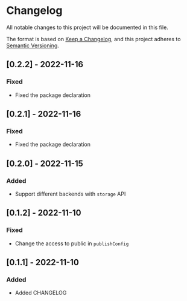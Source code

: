 # Changelog

All notable changes to this project will be documented in this file.

The format is based on [Keep a Changelog](https://keepachangelog.com/en/1.0.0/),
and this project adheres to [Semantic Versioning](https://semver.org/spec/v2.0.0.html).

## [0.2.2] - 2022-11-16

### Fixed

- Fixed the package declaration

## [0.2.1] - 2022-11-16

### Fixed

- Fixed the package declaration

## [0.2.0] - 2022-11-15

### Added

- Support different backends with `storage` API

## [0.1.2] - 2022-11-10

### Fixed

- Change the access to public in `publishConfig`

## [0.1.1] - 2022-11-10

### Added

- Added CHANGELOG
